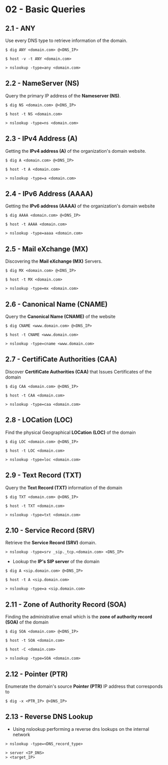 # 02 - Basic Queries

## 2.1 - ANY

Use every DNS type to retrieve information of the domain.

```
$ dig ANY <domain.com> @<DNS_IP>

$ host -v -t ANY <domain.com>

> nslookup -type=any <domain.com>
```

## 2.2 - NameServer (NS)

Query the primary IP address of the **Nameserver (NS)**.

```
$ dig NS <domain.com> @<DNS_IP>

$ host -t NS <domain.com>

> nslookup -type=ns <domain.com>
```

## 2.3 - IPv4 Address (A)

Getting the **IPv4 address (A)** of the organization's domain website.

```
$ dig A <domain.com> @<DNS_IP>

$ host -t A <domain.com>

> nslookup -type=a <domain.com>
```

## 2.4 - IPv6 Address (AAAA)

Getting the **IPv6 address (AAAA)** of the organization's domain website

```
$ dig AAAA <domain.com> @<DNS_IP>

$ host -t AAAA <domain.com>

> nslookup -type=aaaa <domain.com>
```

## 2.5 - Mail eXchange (MX)

Discovering the **Mail eXchange (MX)** Servers.

```
$ dig MX <domain.com> @<DNS_IP>

$ host -t MX <domain.com>

> nslookup -type=mx <domain.com>
```

## 2.6 - Canonical Name (CNAME)

Query the **Canonical Name (CNAME)** of the website

```
$ dig CNAME <www.domain.com> @<DNS_IP>

$ host -t CNAME <www.domain.com>

> nslookup -type=cname <www.domain.com>
```

## 2.7 - CertifiCate Authorities (CAA)

Discover **CertifiCate Authorities (CAA)** that Issues Certificates of the domain

```
$ dig CAA <domain.com> @<DNS_IP>

$ host -t CAA <domain.com>

> nslookup -type=caa <domain.com>
```

## 2.8 - LOCation (LOC)

Find the physical Geographical **LOCation** **(LOC)** of the domain

```
$ dig LOC <domain.com> @<DNS_IP>

$ host -t LOC <domain.com>

> nslookup -type=loc <domain.com>
```

## 2.9 - Text Record (TXT)

Query the **Text Record (TXT)** information of the domain

```
$ dig TXT <domain.com> @<DNS_IP>

$ host -t TXT <domain.com>

> nslookup -type=txt <domain.com>
```

## 2.10 - Service Record (SRV)

Retrieve the **Service Record (SRV)** domain.

`> nslookup -type=srv _sip._tcp.<domain.com> <DNS_IP>`

- Lookup the **IP's SIP server** of the domain

```
$ dig A <sip.domain.com> @<DNS_IP>

$ host -t A <sip.domain.com>

> nslookup -type=a <sip.domain.com>
```

## 2.11 - Zone of Authority Record (SOA)

Finding the administrative email which is the **zone of authority record (SOA)** of the domain

```
$ dig SOA <domain.com> @<DNS_IP>

$ host -t SOA <domain.com>

$ host -C <domain.com>

> nslookup -type=SOA <domain.com>
```

## 2.12 - Pointer (PTR)

Enumerate the domain's source **Pointer (PTR)** IP address that corresponds to

`$ dig -x <PTR_IP> @<DNS_IP>`

## 2.13 - Reverse DNS Lookup

- Using nslookup performing a reverse dns lookups on the internal network

```
> nslookup -type=<DNS_record_type>

> server <IP_DNS>
> <target_IP>
```